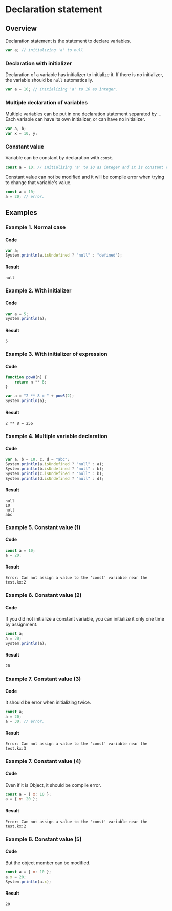 
# Declaration statement

## Overview

Declaration statement is the statement to declare variables.

```javascript
var a; // initializing 'a' to null
```

### Declaration with initializer

Declaration of a variable has initializer to initialize it.
If there is no initializer, the variable should be `null` automatically.

```javascript
var a = 10; // initializing 'a' to 10 as integer.
```

### Multiple declaration of variables

Multiple variables can be put in one declaration statement separated by `,`.
Each variable can have its own initializer, or can have no initializer.

```javascript
var a, b;
var x = 10, y;
```

### Constant value

Variable can be constant by declaration with `const`.

```javascript
const a = 10; // initializing 'a' to 10 as integer and it is constant value.
```

Constant value can not be modified and it will be compile error when trying to change that variable's value.

```javascript
const a = 10;
a = 20; // error.
```

## Examples

### Example 1. Normal case

#### Code

```javascript
var a;
System.println(a.isUndefined ? "null" : "defined");
```

#### Result

```
null
```

### Example 2. With initializer

#### Code

```javascript
var a = 5;
System.println(a);
```

#### Result

```
5
```

### Example 3. With initializer of expression

#### Code

```javascript
function pow8(n) {
    return n ** 8;
}

var a = "2 ** 8 = " + pow8(2);
System.println(a);
```

#### Result

```
2 ** 8 = 256
```

### Example 4. Multiple variable declaration

#### Code

```javascript
var a, b = 10, c, d = "abc";
System.println(a.isUndefined ? "null" : a);
System.println(b.isUndefined ? "null" : b);
System.println(c.isUndefined ? "null" : b);
System.println(d.isUndefined ? "null" : d);
```

#### Result

```
null
10
null
abc
```

### Example 5. Constant value (1)

#### Code

```javascript
const a = 10;
a = 20;
```

#### Result

```
Error: Can not assign a value to the 'const' variable near the test.kx:2
```

### Example 6. Constant value (2)

#### Code

If you did not initialize a constant variable, you can initialize it only one time by assignment.

```javascript
const a;
a = 20;
System.println(a);
```

#### Result

```
20
```

### Example 7. Constant value (3)

#### Code

It should be error when initializing twice.

```javascript
const a;
a = 20;
a = 30; // error.
```

#### Result

```
Error: Can not assign a value to the 'const' variable near the test.kx:3
```

### Example 7. Constant value (4)

#### Code

Even if it is Object, it should be compile error.

```javascript
const a = { x: 10 };
a = { y: 20 };
```

#### Result

```
Error: Can not assign a value to the 'const' variable near the test.kx:2
```

### Example 6. Constant value (5)

#### Code

But the object member can be modified.

```javascript
const a = { x: 10 };
a.x = 20;
System.println(a.x);
```

#### Result

```
20
```
